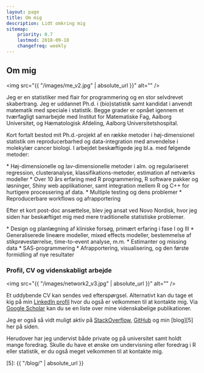 ```yaml
---
layout: page
title: Om mig
description: Lidt omkring mig
sitemap:
    priority: 0.7
    lastmod: 2018-09-18
    changefreq: weekly
---
```


## Om mig

<span class="image left"><img src="{{ "/images/me_v2.jpg" | absolute_url }}" alt="" /></span>

Jeg er en statistiker med flair for programmering og en stor selvdrevet skabertrang. Jeg er uddannet Ph.d. i (bio)statistik samt kandidat i anvendt matematik med speciale i statistik. Begge grader er opnået igennem et tværfagligt samarbejde med Institut for Matematiske Fag, Aalborg Universitet, og Hæmatologisk Afdeling, Aalborg Universitetshospital. 

Kort fortalt bestod mit Ph.d.-projekt af en række metoder i høj-dimensionel statistik om reproducerbarhed og data-integration med anvendelse i molekylær cancer biologi. I arbejdet beskæftigede jeg bl.a. med følgende metoder:

<div class="box">
 * Høj-dimensionelle og lav-dimensionelle metoder i alm. og regulariseret regression, clusteranalyse, klassifikations-metoder, estimation af netværks modeller</li>
 * Over 10 års erfaring med R programmering, R software pakker og løsninger, Shiny web applikationer, samt integration mellem R og C++ for hurtigere processering af data.</li>
 * Multiple testing og dens problemer</li>
 * Reproducerbare workflows og afrapportering</li>
</div>

Efter et kort post-doc ansættelse, blev jeg ansat ved Novo Nordisk, hvor jeg siden har beskæftiget mig med mere traditionelle statistiske problemer.

<div class="box">
 * Design og planlægning af kliniske forsøg, primært erfaring i fase I og III</li>
 * Generaliserede lineære modeller, mixed effects modeller, bestemmelse af stikprøvestørrelse, time-to-event analyse, m.m.</li>
 * Estimanter og missing data</li>
 * SAS-programmering</li>
 * Afrapportering, visualisering, og den første formidling af nye resultater</li>
</div>



### Profil, CV og videnskabligt arbejde

<span class="image right"><img src="{{ "/images/network2_v3.jpg" | absolute_url }}" alt="" /></span>

Et uddybende CV kan sendes ved efterspørgsel. Alternativt kan du tage et kig på min [LinkedIn profil][1] hvor du også er velkommen til at kontakte mig. Via [Google Scholar][2] kan du se en liste over mine videnskabelige publikationer.

Jeg er også så vidt muligt aktiv på [StackOverflow][3], [GitHub][4] og min [blog][5] her på siden.

Herudover har jeg undervist både private og på universitet samt holdt mange foredrag. Skulle du have et ønske om undervisning eller foredrag i R eller statistik, er du også meget velkommen til at kontakte mig. 


[1]: https://www.linkedin.com/in/aebilgrau
[2]: https://scholar.google.dk/citations?user=zQNl61YAAAAJ&hl=en&oi=ao
[3]: https://stackoverflow.com/users/1568306/anders-ellern-bilgrau
[4]: https://github.com/AEBilgrau
[5]: {{ "/blog/" | absolute_url }}